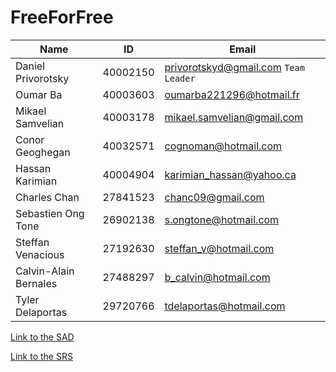# FreeForFree

Name | ID | Email
--- | --- | ---
Daniel Privorotsky | 40002150 | privorotskyd@gmail.com `Team Leader`
Oumar Ba | 40003603 | oumarba221296@hotmail.fr
Mikael Samvelian | 40003178 | mikael.samvelian@gmail.com
Conor Geoghegan | 40032571 | cognoman@hotmail.com
Hassan Karimian | 40004904 | karimian_hassan@yahoo.ca
Charles Chan | 27841523 | chanc09@gmail.com
Sebastien Ong Tone | 26902138 | s.ongtone@hotmail.com
Steffan Venacious | 27192630 | steffan_v@hotmail.com
Calvin-Alain Bernales | 27488297 | b_calvin@hotmail.com
Tyler Delaportas | 29720766 | tdelaportas@hotmail.com

[Link to the SAD](https://docs.google.com/document/d/1xZVP_H1vIcfh5upbR4nQgDBCqMcCySsisl6TmVyOuUE "SAD document")

[Link to the SRS](https://docs.google.com/document/d/1dtbTcZLlSLU4q7ml8xa4aiTf5IhMCYHVO1jbSH6PHNA "SRS document")
